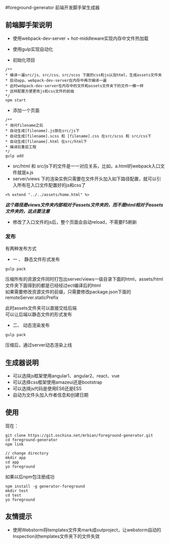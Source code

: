 #foreground-generator
前端开发脚手架生成器

## 前端脚手架说明
- 使用webpack-dev-server + hot-middleware实现内存中文件热加载
- 使用gulp实现自动化

- 初始化项目

```
/**
* 编译一遍src/js、src/css、src/scss 下面的css和js以及html，生成assets文件夹
* 启动app，webpack-dev-server在内存中再次编译一遍
* 此时webpack-dev-server在内存中的文件和assets文件夹下的文件一模一样
* 这样配置方便更改js和css文件的前缀
*/
npm start   
```

- 添加一个页面

```
/**
* 询问filename之后
* 自动生成[filename].js放在src/js下
* 自动生成[filename].scss 和 [filename].css 在src/scss 和 src/css下
* 自动生成[filename].html 在src/html下
* 编译后重启工程
*/ 
gulp add
```

- src/html 和 src/js下的文件是一一对应关系，比如，a.html的webpack入口文件就是a.js
- server/views 下的渲染实例只需要在文件开头加入如下路径配置，就可以引入所有在入口文件配置好的js和css了

```
<% extend "../../assets/home.html" %>
```
***这个路径是views文件夹内部相对于assets文件夹的，而不是html相对于assets文件夹的，这点要注意***

- 修改了入口文件的js后，整个页面会自动reload，不需要F5刷新

### 发布
有两种发布方式
- 一 、 静态文件形式发布
```
gulp pack 
```
压缩所有的资源文件同时打包出server/views一级目录下面的html，assets/html文件夹下面得到的都是已经经过ect编译后的html  
如果需要修改资源文件的前缀，只需要修改package.json下面的remoteServer.staticPrefix   

此时assets文件夹可以直接交给后端  
可以让后端以静态文件的形式发布  

- 二、 动态渲染发布
```
gulp pack
```
压缩后，通过server动态渲染上线


## 生成器说明
- 可以选择js框架使用angular1、angular2、react、vue
- 可以选择css框架使用amazeui还是bootstrap
- 可以选择js代码是使用ES6还是ES5
- 自动为文件头加入作者信息和创建日期

## 使用
现在：
```
git clone https://git.oschina.net/mrbian/foreground-generator.git
cd foreground-generator
npm link

// change directory
mkdir app
cd app
yo foreground
```

如果以后npm包注册成功
```
npm install -g generator-foreground
mkdir test 
cd test
yo foreground
```

## 友情提示
- 使用Webstorm将templates文件夹mark成outproject，让webstorm自动的Inspection对templates文件夹下的文件失效